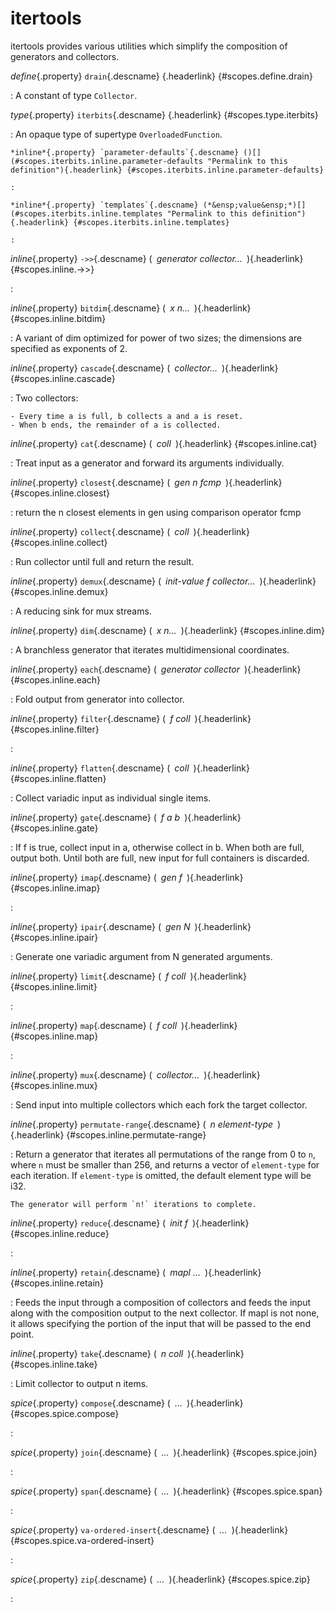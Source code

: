<style type="text/css" rel="stylesheet">body { counter-reset: chapter 16; }</style>

itertools
=========

itertools provides various utilities which simplify the composition of
generators and collectors.

*define*{.property} `drain`{.descname} [](#scopes.define.drain "Permalink to this definition"){.headerlink} {#scopes.define.drain}

:   A constant of type `Collector`.

*type*{.property} `iterbits`{.descname} [](#scopes.type.iterbits "Permalink to this definition"){.headerlink} {#scopes.type.iterbits}

:   An opaque type of supertype `OverloadedFunction`.

    *inline*{.property} `parameter-defaults`{.descname} ()[](#scopes.iterbits.inline.parameter-defaults "Permalink to this definition"){.headerlink} {#scopes.iterbits.inline.parameter-defaults}

    :   

    *inline*{.property} `templates`{.descname} (*&ensp;value&ensp;*)[](#scopes.iterbits.inline.templates "Permalink to this definition"){.headerlink} {#scopes.iterbits.inline.templates}

    :   

*inline*{.property} `->>`{.descname} (*&ensp;generator collector...&ensp;*)[](#scopes.inline.->> "Permalink to this definition"){.headerlink} {#scopes.inline.->>}

:   

*inline*{.property} `bitdim`{.descname} (*&ensp;x n...&ensp;*)[](#scopes.inline.bitdim "Permalink to this definition"){.headerlink} {#scopes.inline.bitdim}

:   A variant of dim optimized for power of two sizes; the dimensions are
    specified as exponents of 2.

*inline*{.property} `cascade`{.descname} (*&ensp;collector...&ensp;*)[](#scopes.inline.cascade "Permalink to this definition"){.headerlink} {#scopes.inline.cascade}

:   Two collectors:
    
    - Every time a is full, b collects a and a is reset.
    - When b ends, the remainder of a is collected.

*inline*{.property} `cat`{.descname} (*&ensp;coll&ensp;*)[](#scopes.inline.cat "Permalink to this definition"){.headerlink} {#scopes.inline.cat}

:   Treat input as a generator and forward its arguments individually.

*inline*{.property} `closest`{.descname} (*&ensp;gen n fcmp&ensp;*)[](#scopes.inline.closest "Permalink to this definition"){.headerlink} {#scopes.inline.closest}

:   return the n closest elements in gen using comparison operator fcmp

*inline*{.property} `collect`{.descname} (*&ensp;coll&ensp;*)[](#scopes.inline.collect "Permalink to this definition"){.headerlink} {#scopes.inline.collect}

:   Run collector until full and return the result.

*inline*{.property} `demux`{.descname} (*&ensp;init-value f collector...&ensp;*)[](#scopes.inline.demux "Permalink to this definition"){.headerlink} {#scopes.inline.demux}

:   A reducing sink for mux streams.

*inline*{.property} `dim`{.descname} (*&ensp;x n...&ensp;*)[](#scopes.inline.dim "Permalink to this definition"){.headerlink} {#scopes.inline.dim}

:   A branchless generator that iterates multidimensional coordinates.

*inline*{.property} `each`{.descname} (*&ensp;generator collector&ensp;*)[](#scopes.inline.each "Permalink to this definition"){.headerlink} {#scopes.inline.each}

:   Fold output from generator into collector.

*inline*{.property} `filter`{.descname} (*&ensp;f coll&ensp;*)[](#scopes.inline.filter "Permalink to this definition"){.headerlink} {#scopes.inline.filter}

:   

*inline*{.property} `flatten`{.descname} (*&ensp;coll&ensp;*)[](#scopes.inline.flatten "Permalink to this definition"){.headerlink} {#scopes.inline.flatten}

:   Collect variadic input as individual single items.

*inline*{.property} `gate`{.descname} (*&ensp;f a b&ensp;*)[](#scopes.inline.gate "Permalink to this definition"){.headerlink} {#scopes.inline.gate}

:   If f is true, collect input in a, otherwise collect in b. When both are
    full, output both. Until both are full, new input for full containers
    is discarded.

*inline*{.property} `imap`{.descname} (*&ensp;gen f&ensp;*)[](#scopes.inline.imap "Permalink to this definition"){.headerlink} {#scopes.inline.imap}

:   

*inline*{.property} `ipair`{.descname} (*&ensp;gen N&ensp;*)[](#scopes.inline.ipair "Permalink to this definition"){.headerlink} {#scopes.inline.ipair}

:   Generate one variadic argument from N generated arguments.

*inline*{.property} `limit`{.descname} (*&ensp;f coll&ensp;*)[](#scopes.inline.limit "Permalink to this definition"){.headerlink} {#scopes.inline.limit}

:   

*inline*{.property} `map`{.descname} (*&ensp;f coll&ensp;*)[](#scopes.inline.map "Permalink to this definition"){.headerlink} {#scopes.inline.map}

:   

*inline*{.property} `mux`{.descname} (*&ensp;collector...&ensp;*)[](#scopes.inline.mux "Permalink to this definition"){.headerlink} {#scopes.inline.mux}

:   Send input into multiple collectors which each fork the target collector.

*inline*{.property} `permutate-range`{.descname} (*&ensp;n element-type&ensp;*)[](#scopes.inline.permutate-range "Permalink to this definition"){.headerlink} {#scopes.inline.permutate-range}

:   Return a generator that iterates all permutations of the range from 0
    to `n`, where `n` must be smaller than 256, and returns a vector of
    `element-type` for each iteration. If `element-type` is omitted, the
    default element type will be i32.

    The generator will perform `n!` iterations to complete.

*inline*{.property} `reduce`{.descname} (*&ensp;init f&ensp;*)[](#scopes.inline.reduce "Permalink to this definition"){.headerlink} {#scopes.inline.reduce}

:   

*inline*{.property} `retain`{.descname} (*&ensp;mapl ...&ensp;*)[](#scopes.inline.retain "Permalink to this definition"){.headerlink} {#scopes.inline.retain}

:   Feeds the input through a composition of collectors and feeds the input
    along with the composition output to the next collector. If mapl is not
    none, it allows specifying the portion of the input that will be passed
    to the end point.

*inline*{.property} `take`{.descname} (*&ensp;n coll&ensp;*)[](#scopes.inline.take "Permalink to this definition"){.headerlink} {#scopes.inline.take}

:   Limit collector to output n items.

*spice*{.property} `compose`{.descname} (*&ensp;...&ensp;*)[](#scopes.spice.compose "Permalink to this definition"){.headerlink} {#scopes.spice.compose}

:   

*spice*{.property} `join`{.descname} (*&ensp;...&ensp;*)[](#scopes.spice.join "Permalink to this definition"){.headerlink} {#scopes.spice.join}

:   

*spice*{.property} `span`{.descname} (*&ensp;...&ensp;*)[](#scopes.spice.span "Permalink to this definition"){.headerlink} {#scopes.spice.span}

:   

*spice*{.property} `va-ordered-insert`{.descname} (*&ensp;...&ensp;*)[](#scopes.spice.va-ordered-insert "Permalink to this definition"){.headerlink} {#scopes.spice.va-ordered-insert}

:   

*spice*{.property} `zip`{.descname} (*&ensp;...&ensp;*)[](#scopes.spice.zip "Permalink to this definition"){.headerlink} {#scopes.spice.zip}

:   

